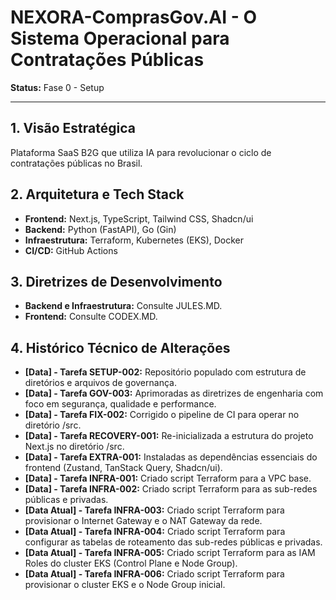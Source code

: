 # NEXORA-ComprasGov.AI - O Sistema Operacional para Contratações Públicas

**Status:** Fase 0 - Setup

---

## 1. Visão Estratégica
Plataforma SaaS B2G que utiliza IA para revolucionar o ciclo de contratações públicas no Brasil.

## 2. Arquitetura e Tech Stack
* **Frontend:** Next.js, TypeScript, Tailwind CSS, Shadcn/ui
* **Backend:** Python (FastAPI), Go (Gin)
* **Infraestrutura:** Terraform, Kubernetes (EKS), Docker
* **CI/CD:** GitHub Actions

## 3. Diretrizes de Desenvolvimento
* **Backend e Infraestrutura:** Consulte JULES.MD.
* **Frontend:** Consulte CODEX.MD.

## 4. Histórico Técnico de Alterações
* **[Data] - Tarefa SETUP-002:** Repositório populado com estrutura de diretórios e arquivos de governança.
* **[Data] - Tarefa GOV-003:** Aprimoradas as diretrizes de engenharia com foco em segurança, qualidade e performance.
* **[Data] - Tarefa FIX-002:** Corrigido o pipeline de CI para operar no diretório /src.
* **[Data] - Tarefa RECOVERY-001:** Re-inicializada a estrutura do projeto Next.js no diretório /src.
* **[Data] - Tarefa EXTRA-001:** Instaladas as dependências essenciais do frontend (Zustand, TanStack Query, Shadcn/ui).
* **[Data] - Tarefa INFRA-001:** Criado script Terraform para a VPC base.
* **[Data] - Tarefa INFRA-002:** Criado script Terraform para as sub-redes públicas e privadas.
* **[Data Atual] - Tarefa INFRA-003:** Criado script Terraform para provisionar o Internet Gateway e o NAT Gateway da rede.
* **[Data Atual] - Tarefa INFRA-004:** Criado script Terraform para configurar as tabelas de roteamento das sub-redes públicas e privadas.
* **[Data Atual] - Tarefa INFRA-005:** Criado script Terraform para as IAM Roles do cluster EKS (Control Plane e Node Group).
* **[Data Atual] - Tarefa INFRA-006:** Criado script Terraform para provisionar o cluster EKS e o Node Group inicial.
